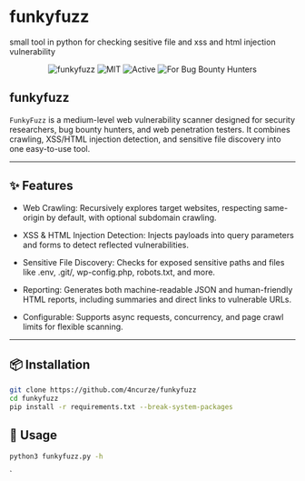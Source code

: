 # funkyfuzz
small tool in python for checking sesitive file and xss and html injection vulnerability

<p align="center">
  <img src="https://img.shields.io/badge/funkyfuzz-lightgrey?style=for-the-badge&logo=zap&logoColor=white" alt="funkyfuzz" />
  <img src="https://img.shields.io/badge/License-MIT-green?style=for-the-badge&logo=mit" alt="MIT" />
  <img src="https://img.shields.io/badge/Status-Active-brightgreen?style=for-the-badge&logo=checkcircle" alt="Active" />
  <img src="https://img.shields.io/badge/For-Bug%20Bounty-red?style=for-the-badge&logo=bug" alt="For Bug Bounty Hunters" />
</p>

## funkyfuzz

`FunkyFuzz` is a medium-level web vulnerability scanner designed for security researchers, bug bounty hunters, and web penetration testers. It combines crawling, XSS/HTML injection detection, and sensitive file discovery into one easy-to-use tool.

---

## ✨ Features
- Web Crawling: Recursively explores target websites, respecting same-origin by default, with optional subdomain crawling.

- XSS & HTML Injection Detection: Injects payloads into query parameters and forms to detect reflected vulnerabilities.

- Sensitive File Discovery: Checks for exposed sensitive paths and files like .env, .git/, wp-config.php, robots.txt, and more.

- Reporting: Generates both machine-readable JSON and human-friendly HTML reports, including summaries and direct links to vulnerable URLs.

- Configurable: Supports async requests, concurrency, and page crawl limits for flexible scanning.

---

## 📦 Installation

```bash
git clone https://github.com/4ncurze/funkyfuzz
cd funkyfuzz
pip install -r requirements.txt --break-system-packages


```

## 🚀 Usage

```bash
python3 funkyfuzz.py -h 
```
`

